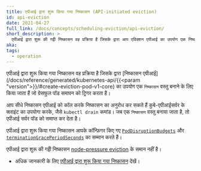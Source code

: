 ```yaml
---
title: एपीआई द्वारा शुरू किया गया निष्कासन (API-initiated eviction)
id: api-eviction
date: 2021-04-27
full_link: /docs/concepts/scheduling-eviction/api-eviction/
short_description: >
  एपीआई द्वारा शुरू की गईी निष्कासन वह प्रक्रिया है जिसके द्वारा आप एविक्शन एपीआई का उपयोग एक निष्कासन वस्तु बनाने के लिए करते हैं जो ग्रेसफुल पॉड टर्मिनेशन को ट्रिगर करता है।
aka:
tags:
  - operation
---
```


एपीआई द्वारा शुरू किया गया निष्कासन वह प्रक्रिया है जिसके द्वारा [निष्कासन एपीआई](/docs/reference/generated/kubernetes-api/{{<param "version">}}/#create-eviction-pod-v1-core) का उपयोग एक `निष्कासन` वस्तु बनाने के लिए किया जाता हैं जो ग्रेसफुल पॉड समापन को ट्रिगर करता है।

<!--more-->

आप सीधे निष्कासन एपीआई को कॉल करके निष्कासन का अनुरोध कर सकते हैं कुबे-एपीआईसर्वर के क्लाइंट का उपयोगा करके, जैसे `kubectl drain` कमांड। जब एक `निष्कासन` वस्तु बनाया जाता है, तो एपीआई सर्वर पॉड को समाप्त कर देता है।

एपीआई द्वारा शुरू किया गया निष्कासन आपके कॉन्फ़िगर किए गए [`PodDisruptionBudgets`](/docs/tasks/run-application/configure-pdb/) और [`terminationGracePeriodSeconds`](/docs/concepts/workloads/pods/pod-lifecycle#pod-termination) का सम्मान करते हैं।

एपीआई द्वारा शुरू की गईी निष्कासन [node-pressure eviction](/docs/concepts/scheduling-eviction/node-pressure-eviction/) के समान नहीं है।

- अधिक जानकारी के लिए [एपीआई द्वारा शुरू किया गया निष्कासन](/docs/concepts/scheduling-eviction/api-eviction/) देखें।
